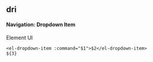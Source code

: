 ## dri
#### Navigation: Dropdown Item
Element UI <el-dropdown-item>
```
<el-dropdown-item :command="$1">$2</el-dropdown-item>
${3}
```